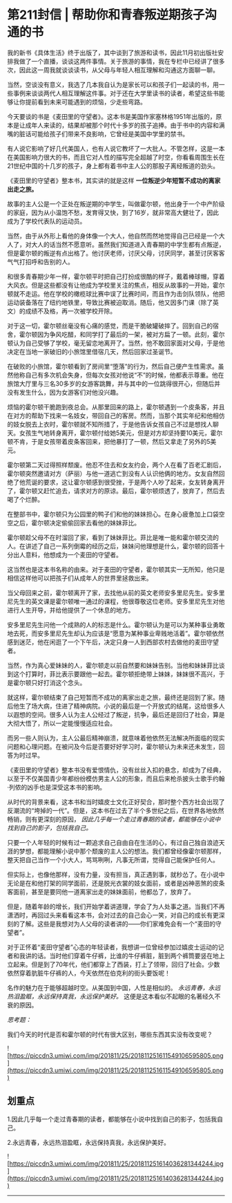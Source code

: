 # 第211封信 | 帮助你和青春叛逆期孩子沟通的书

我的新书《具体生活》终于出版了，其中谈到了旅游和读书，因此11月初出版社安排我做了一个直播，谈谈这两件事情。关于旅游的事情，我在专栏中已经讲了很多次，因此这一周我就谈谈读书，从父母与年轻人相互理解和沟通这方面聊一聊。

当然，空谈没有意义，我选了几本我自认为是家长可以和孩子们一起读的书，用一些事例来谈谈两代人相互理解这件事。对于还在大学里读书的读者，希望这些书能够让你提前看到未来可能遇到的烦恼，少走些弯路。

今天要谈的书是《麦田里的守望者》。这本书是美国作家塞林格1951年出版的，原本是让成年人来读的，结果却被那个时代十多岁的孩子追捧。由于书中的内容和满嘴的脏话可能给孩子们带来不良影响，它曾经是美国中学里的禁书。

有人说它影响了好几代美国人，也有人说它教坏了一大批人。不管怎样，这是一本在美国影响力很大的书，而且它对人性的描写完全超越了时空，你看看周围生长在21世纪中国的十几岁的孩子，身上都有着书中主人公的那股子离经叛道的劲头。

《麦田里的守望者》整本书，其实讲的就是这样 **一位叛逆少年短暂不成功的离家出走之旅。**

故事的主人公是一个正处在叛逆期的中学生，叫做霍尔顿，他出身于一个中产阶级的家庭，因为从小温饱不愁，发育得又快，到了16岁，就非常高大健壮了，因此成为了学校代表队的运动员。

当然，由于从外形上看他的身体像一个大人，他自然而然地觉得自己已经是一个大人了，对大人的话当然不愿意听。虽然我们知道进入青春期的中学生都有点叛逆，但是霍尔顿的叛逆有点出格了。他讨厌老师，讨厌父母，讨厌同学，甚至讨厌客客气气打招呼和告别的人。

和很多青春期少年一样，霍尔顿平时把自己打扮成很酷的样子，戴着棒球帽，穿着大风衣。但是这些都没有让他成为学校里关注的焦点，相反从故事的一开始，霍尔顿就不走运。他在学校的橄榄球比赛中误了比赛时间，而且作为击剑队领队，他把运动装备落在了纽约地铁里，导致比赛被迫取消。随后，他又因多门课（除了英文）的成绩不及格，再一次被学校开除。

对于这一切，霍尔顿丝毫没有心痛的感觉，而是干脆破罐破摔了。回到自己的宿舍，霍尔顿因为争风吃醋，和同学打了最后的一架，被对方扁了一顿。此刻，霍尔顿认为自己受够了学校，毫无留恋地离开了。当然，他不敢回家面对父母，于是他决定在当地一家破旧的小旅馆里借宿几天，然后回家过圣诞节。

在破败的小旅馆，霍尔顿看到了房间里“堕落”的行为，然后自己便产生性需求。虽然他称自己有多次机会失身，但每次女孩对他说“不”的时候，他都表示尊重。他在旅馆大厅里与三名30多岁的女游客跳舞，并与其中的一位跳得很开心，但随后并没有发生什么，因为女游客们对他没兴趣。

烦恼的霍尔顿干脆跑到夜总会。从那里回来的路上，霍尔顿遇到一个皮条客，并且在对方的帮助下找来一名妓女，带回自己的客房。然而，当那个其实年纪和他相仿的妓女脱去上衣时，霍尔顿就不知所措了，于是他告诉女孩自己不过是想找人聊天。女孩生气地转身离开，霍尔顿付给她5美元，但是对方却坚持要10美元，霍尔顿不肯，于是女孩带着皮条客回来，把他暴打了一顿，然后又拿走了另外的5美元。

霍尔顿第二天过得照样颓废。他忍不住去和女友约会，两个人在看了百老汇剧后，霍尔顿突然邀请对方（萨丽）与他一道逃亡到没有人认识他俩的地方。女友自然回绝了他荒诞的要求，这让霍尔顿感到很受挫，于是两个人吵了起来，女友转身离开了，霍尔顿又赶忙追去，请求对方的原谅。最后，霍尔顿烦透了，放弃了，然后去喝了个烂醉。

在整部书中，霍尔顿只为公园里的鸭子们和他的妹妹担心。在身心疲惫加上口袋空空之后，霍尔顿决定偷偷回家去看他的妹妹菲比。

霍尔顿趁父母不在时溜回了家，看到了妹妹菲比。菲比是唯一能和霍尔顿交流的人。在讲述了自己一系列倒霉的经历之后，妹妹问他理想是什么，霍尔顿的回答十分出人意料，他想成为一个麦田的守望者。

这当然也是这本书名称的由来。对于麦田的守望者，霍尔顿其实一无所知，他只是相信这样他可以把孩子们从成年人的世界里拯救出来。

当父母回来之前，霍尔顿离开了家，去找他从前的英文老师安多里尼先生。安多里尼先生的英文课是霍尔顿唯一通过的课程，他很尊敬这位老师。安多里尼先生对他进行人生开导，并给他提供了一个休息的地方。

安多里尼先生问他一个成熟的人的标志是什么。霍尔顿认为是可以为某种事业勇敢地去死，而安多里尼先生却认为应该是“愿意为某种事业卑贱地活着”。霍尔顿依然感到迷茫，他在闲逛了一个下午后，决定只身一人到西部农村去做他的麦田守望者。

当然，作为真心爱妹妹的人，霍尔顿走以前自然要和妹妹告别。当他和妹妹菲比谈到这个打算时，菲比表示要跟他一起去。霍尔顿拒绝带上妹妹，妹妹很不高兴，于是霍尔顿只好打消这个念头。

就这样，霍尔顿结束了自己短暂而不成功的离家出走之旅，最终还是回到了家。随后他生了场大病，住进了精神病院。小说的最后是一个开放式的结尾，这给很多人以遐想的空间。很多人认为主人公经过了叛逆，抗争，最后还是回归了社会，算是大彻大悟了，所以一定能慢慢适应社会。

而另一些人则认为，主人公最后精神崩溃，就意味着他依然无法解决所面临的现实问题和心理问题。在被问及今后是否要好好学习时，霍尔顿认为未来还未发生，回答为时过早。

《麦田里的守望者》整本书没有爱恨情仇，没有丝丝入扣的悬念，却成为了经典，以至于不仅美国青少年都纷纷模仿男主人公的形象，而且后来枪杀披头士歌手约翰·列侬的凶手也是深受这本书的影响。

从时代的背景来看，这本书和当时嬉皮士文化正好契合，那时整个西方社会出现了反潮流的“垮掉的一代”。但是，这本书在过去了半个多世纪之后，在世界各地依然畅销，则有更深刻的原因， *因此几乎每一个走过青春期的读者，都能够在小说中找到自己的影子，包括我自己。*

只要一个人年轻的时候有过一颗追求自己自由自在生活的心，有过自己独自浪迹天涯的梦想，都能理解小说中那个颓废的主人公的想法。我们都曾经像霍尔顿那样，整天把自己当作一个小大人，骂骂咧咧，凡事无所谓，觉得自己能保护任何人。

但实际上，也像他那样，没有力量，没有担当，真正遇到事，就秒怂了。在小说中无论是在和他打架的同学面前，还是脱光衣裳的妓女面前，或者是凶神恶煞的皮条客面前，甚至是要同他一道离家出走的妹妹面前，他都怂了，放弃了。

但是，随着年龄的增长，我们开始学着讲道理，学会了为人处事之道。当我们不再潇洒时，再回过头来看看这本书，会对过去的自己会心一笑，对自己的成长有更深刻的了解。这些是我想对为人父母的读者讲的——你们家难免会有一个“麦田的守望者”。

对于正怀着“麦田守望者”心态的年轻读者，我想讲一位曾经参加过嬉皮士运动的记者和我讲的话。当时他们穿着牛仔裤，比谁的牛仔裤脏，脏到两个裤筒要竖在地上立起来。但是到了70年代，他们都穿上了西装，打上了领带，回归了社会。少数依然穿着肮脏牛仔裤的人，今天依然在伯克利的街头要饭呢！

名作的魅力在于能够超越时空。从美国到中国，人性是相似的。 *永远青春，永远热泪盈眶，永远保持真我，永远保护美好。* 这便是这本看似不起眼的名著经久不衰的原因。

 *思考题：*

我们今天的时代是否和霍尔顿的时代有很大区别，哪些东西其实没有改变呢？

![https://piccdn3.umiwi.com/img/201811/25/201811251611549106595805.png](https://piccdn3.umiwi.com/img/201811/25/201811251611549106595805.png)

## 划重点

1.因此几乎每一个走过青春期的读者，都能够在小说中找到自己的影子，包括我自己。

2.永远青春，永远热泪盈眶，永远保持真我，永远保护美好。

![https://piccdn3.umiwi.com/img/201811/25/201811251614036281344244.jpg](https://piccdn3.umiwi.com/img/201811/25/201811251614036281344244.jpg)

---
